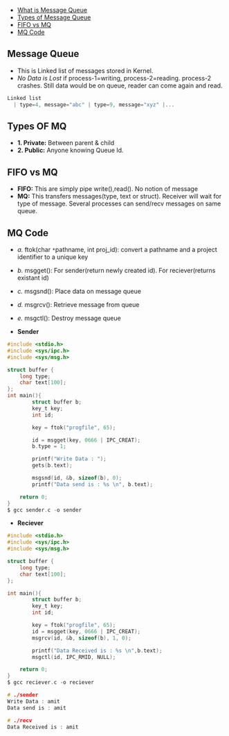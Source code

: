 - [What is Message Queue](#what)
- [Types of Message Queue](#types)
- [FIFO vs MQ](#comp)
- [MQ Code](#code)

<a name=what></a>
## Message Queue
- This is Linked list of messages stored in Kernel.
- *No Data is Lost* if process-1=writing, process-2=reading. process-2 crashes. Still data would be on queue, reader can come again and read.
```c
Linked list
  | type=4, message="abc" | type=9, message="xyz" |...
```

<a name=what></a>
## Types OF MQ    
- **1. Private:** Between parent & child
- **2. Public:** Anyone knowing Queue Id.        

<a name=comp></a>
## FIFO vs MQ
- **FIFO:** This are simply pipe write(),read(). No notion of message
- **MQ:** This transfers messages(type, text or struct). Receiver will wait for type of message. Several processes can send/recv messages on same queue.

<a name=code></a>
## MQ Code
- _a._ ftok(char `*`pathname, int proj_id): convert a pathname and a project identifier to a unique key
- _b._ msgget(): For sender(return newly created id). For reciever(returns existant id)
- _c._ msgsnd(): Place data on message queue
- _d._ msgrcv(): Retrieve message from queue
- _e._ msgctl(): Destroy message queue

- **Sender**
```c
#include <stdio.h>
#include <sys/ipc.h>
#include <sys/msg.h>

struct buffer {
    long type;
    char text[100];
};
int main(){
        struct buffer b;
        key_t key;
        int id;

        key = ftok("progfile", 65);

        id = msgget(key, 0666 | IPC_CREAT);
        b.type = 1;

        printf("Write Data : ");
        gets(b.text);

        msgsnd(id, &b, sizeof(b), 0);
        printf("Data send is : %s \n", b.text);

    return 0;
}
$ gcc sender.c -o sender
```
- **Reciever**
```c
#include <stdio.h>
#include <sys/ipc.h>
#include <sys/msg.h>

struct buffer {
    long type;
    char text[100];
};

int main(){
        struct buffer b;
        key_t key;
        int id;

        key = ftok("progfile", 65);
        id = msgget(key, 0666 | IPC_CREAT);
        msgrcv(id, &b, sizeof(b), 1, 0);

        printf("Data Received is : %s \n",b.text);
        msgctl(id, IPC_RMID, NULL);

    return 0;
}
$ gcc reciever.c -o reciever

# ./sender
Write Data : amit
Data send is : amit

# ./recv
Data Received is : amit
```
